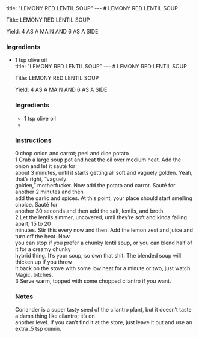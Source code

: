 <!DOCTYPE HTML PUBLIC "-//W3C//DTD HTML 4.0 Transitional//EN">
<html>
  <head>
  title: "LEMONY RED LENTIL SOUP"
---
# LEMONY RED LENTIL SOUP<link rel='stylesheet' href='style.css' type='text/css'><meta http-equiv="Content-Style-Stype" content="text/css">
     <meta http-equiv="Content-Type" content="text/html;charset=utf-8">
     </head><body><div class="recipe" itemscope itemtype="http://schema.org/Recipe"><div class='header'><p class="title"><span class="label">Title:</span> <span itemprop="name">LEMONY RED LENTIL SOUP</span></p>
<p class="yields"><span class="label">Yield:</span> <span itemprop="recipeYield">4 AS A MAIN AND 6 AS A SIDE</span></p>
</div><div class="ing"><h3>Ingredients</h3><ul class="ing"><li class="ing" itemprop="ingredients">1 tsp olive oil </li>
<li<!DOCTYPE HTML PUBLIC "-//W3C//DTD HTML 4.0 Transitional//EN">
<html>
  <head>
  title: "LEMONY RED LENTIL SOUP"
---
# LEMONY RED LENTIL SOUP<link rel='stylesheet' href='style.css' type='text/css'><meta http-equiv="Content-Style-Stype" content="text/css">
     <meta http-equiv="Content-Type" content="text/html;charset=utf-8">
     </head><body><div class="recipe" itemscope itemtype="http://schema.org/Recipe"><div class='header'><p class="title"><span class="label">Title:</span> <span itemprop="name">LEMONY RED LENTIL SOUP</span></p>
<p class="yields"><span class="label">Yield:</span> <span itemprop="recipeYield">4 AS A MAIN AND 6 AS A SIDE</span></p>
</div><div class="ing"><h3>Ingredients</h3><ul class="ing"><li class="ing" itemprop="ingredients">1 tsp olive oil </li>
<li (optional)</li>
</ul>
</div>
<div class="instructions"><h3 class="Instructions">Instructions</h3><div itemprop="recipeInstructions"><p>0 chop onion and carrot; peel and dice potato<br>1 Grab a large soup pot and heat the oil over medium heat. Add the onion and let it sauté for<br>about 3 minutes, until it starts getting all soft and vaguely golden. Yeah, that’s right, “vaguely<br>golden,” motherfucker. Now add the potato and carrot. Sauté for another 2 minutes and then<br>add the garlic and spices. At this point, your place should start smelling choice. Sauté for<br>another 30 seconds and then add the salt, lentils, and broth.<br>2 Let the lentils simmer, uncovered, until they’re soft and kinda falling apart, 15 to 20<br>minutes. Stir this every now and then. Add the lemon zest and juice and turn off the heat. Now<br>you can stop if you prefer a chunky lentil soup, or you can blend half of it for a creamy chunky<br>hybrid thing. It’s your soup, so own that shit. The blended soup will thicken up if you throw<br>it back on the stove with some low heat for a minute or two, just watch. Magic, bitches.<br>3 Serve warm, topped with some chopped cilantro if you want.</p></div></div><div class="modifications"><h3 class="Notes">Notes</h3><p>Coriander is a super tasty seed of the cilantro plant, but it doesn’t taste a damn thing like cilantro; it’s on<br>another level. If you can’t find it at the store, just leave it out and use an extra .5 tsp cumin.</p></div></div>

</body>
</html>